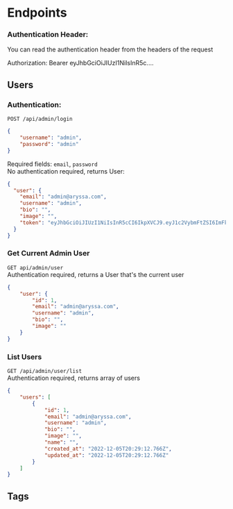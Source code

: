 # Endpoints
### Authentication Header:
You can read the authentication header from the headers of the request

Authorization: Bearer eyJhbGciOiJIUzI1NiIsInR5c....
## Users
### Authentication:
`POST /api/admin/login`
```json
{
    "username": "admin",
    "password": "admin"
}
```
Required fields: `email`, `password` <br>
No authentication required, returns User:
```json
{
  "user": {
    "email": "admin@aryssa.com",
    "username": "admin",
    "bio": "",
    "image": "",
    "token": "eyJhbGciOiJIUzI1NiIsInR5cCI6IkpXVCJ9.eyJ1c2VybmFtZSI6ImFkbWluIiwic3ViIjoxLCJpYXQiOjE2NzAyNzc3NDQsImV4cCI6MTY3MDI5NTc0NH0.V2C9jvMHYg2osgYUHOhFskdA0I7lu-lsw1Jxh03mjGM"
  }
}
```
### Get Current Admin User
`GET api/admin/user` <br>
Authentication required, returns a User that's the current user
```json
{
    "user": {
        "id": 1,
        "email": "admin@aryssa.com",
        "username": "admin",
        "bio": "",
        "image": ""
    }
}
```
### List Users
`GET /api/admin/user/list`<br>
Authentication required, returns array of users 
```json
{
    "users": [
        {
            "id": 1,
            "email": "admin@aryssa.com",
            "username": "admin",
            "bio": "",
            "image": "",
            "name": "",
            "created_at": "2022-12-05T20:29:12.766Z",
            "updated_at": "2022-12-05T20:29:12.766Z"
        }
    ]
}
```
## Tags